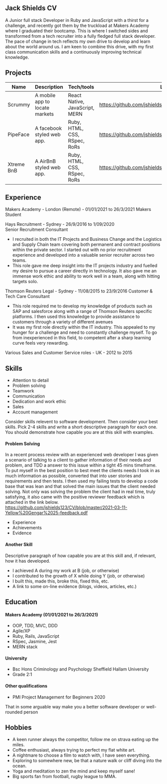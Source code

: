 ## Jack Shields CV

A Junior full stack Developer in Ruby and JavaScript with a thirst for a challenge, and recently got them by the truckload at Makers Academy where I graduated their bootcamp. This is where I switched sides and transformed from a tech recruiter into a fully fledged full stack developer. The pace of change in tech reflects my own drive to develop and learn about the world around us. I am keen to combine this drive, with my first class communication skills and a continuously improving technical knowledge.


## Projects

| Name                         | Description                      | Tech/tools                    | Link to Repo
| ---------------------------- | -----------------                | -----------------             | ---------------
| Scrummy                      | A mobile app to locate markets  | React Native, JavaScript, MERN| https://github.com/jshields123/MarketFinder
| PipeFace                     | A facebook styled web app.       | Ruby, HTML, CSS, RSpec, RoRs  | https://github.com/jshields123/acebook--Pipeface-
| Xtreme BnB                   | A AirBnB styled web app.         | Ruby, HTML, CSS, RSpec, RoRs  | https://github.com/jshields123/Xtreme_Prestige_Worldwide_BnB

## Experience

Makers Academy - London (Remote) - 01/01/2021 to 26/3/2021
Makers Student

Hays Recruitment - Sydney - 26/9/2016 to 1/09/2020  
Senior Recruitment Consultant

-  I recruited in both the IT Projects and Business Change and the Logistics and Supply Chain team covering both permanent and contract positions within the private sector. I started out with no prior recruitment experience and developed into a valuable senior recruiter across two teams.
-  This role gave me deep insight into the IT projects industry and fuelled my desire to pursue a career directly in technology. It also gave me an immense work ethic and ability to work well in a team, along with hitting targets solo.

Thomson Reuters Legal - Sydney - 11/08/2015 to 23/9/2016
Customer & Tech Care Consultant

- This role required me to develop my knowledge of products such as SAP and salesforce along with a range of Thomson Reuters specific platforms. I then used this knowledge to provide assistance to customers through a variety of different avenues
- It was my first role directly within the IT industry. This appealed to my hunger for a challenge and need to constantly challenge myself. To go from inexperienced in this field, to competent after a sharp learning curve feels very rewarding.

Various Sales and Customer Service roles - UK - 2012 to 2015


## Skills

- Attention to detail
- Problem solving
- Teamwork
- Communication
- Dedication and work ethic
- Sales
- Account management

Consider skills relevent to software development. Then consider your best skills. Pick 2-4 skills and write a short descriptive paragraph for each one. You should demonstrate how capable you are at this skill with examples.

#### Problem Solving

In a recent process review with an experienced web developer I was given a scenario of talking to a client to gather information of their needs and problem, and TDD a answer to this issue within a tight 45 mins timeframe. To put myself in the best position to best meet the clients needs I took in as much information as possible, converted that into user stories and requirements and then tests. I then used my failing tests to develop a code base that was lean and that solved the main issues that the client needed solving. Not only was solving the problem the client had in real time, truly satisfying, it also came with the positive reviewer feedback which is attached in the link below.
https://github.com/jshields123/CV/blob/master/2021-03-11-Yellow%20Gengar%2025-feedback.pdf

- Experience
- Achievements
- Evidence

#### Another Skill

Descriptive paragraph of how capable you are at this skill and, if relevant, how it has developed.

- I achieved A during my work at B (job, or otherwise)
- I contributed to the growth of X while doing Y (job, or otherwise)
- I built this, made this, broke this, fixed this, etc.
- A link to some on-line evidence (blogs, videos, articles, etc.)

## Education

#### Makers Academy (01/01/2021 to 26/3/2021)

- OOP, TDD, MVC, DDD
- Agile/XP
- Ruby, Rails, JavaScript
- RSpec, Jasmine, Jest
- MERN stack

#### University 

- Bsc Hons Criminology and Psychology
  Sheffield Hallam University
- Grade 2:1

#### Other qualifications

- PMI Project Management for Beginners 2020

That in some arguable way make you a better software developer or well-rounded person

## Hobbies

- A keen runner always the competitor, follow me on strava eating up the miles.
- Coffee enthusiast, always trying to perfect my flat white art.
- A nightmare to choose a film to watch with, I have seen everything.
- Exploring to somewhere new, be that a nature walk or cliff diving into the ocean.
- Yoga and meditation to zen the mind and keep myself sane!
- Big sports fan from football, rugby league to MMA.

